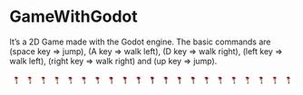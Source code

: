 # GameWithGodot
It’s a 2D Game made with the Godot engine.
The basic commands are (space key => jump), (A key => walk left), (D key => walk right), (left key => walk left), (right key => walk right) and (up key => jump).  


![alt text](https://github.com/abrahao221b/GameWithGodot/blob/main/GameWithGodot/assets/assets_player/spritesheets/spritesheet_idle.png/)
